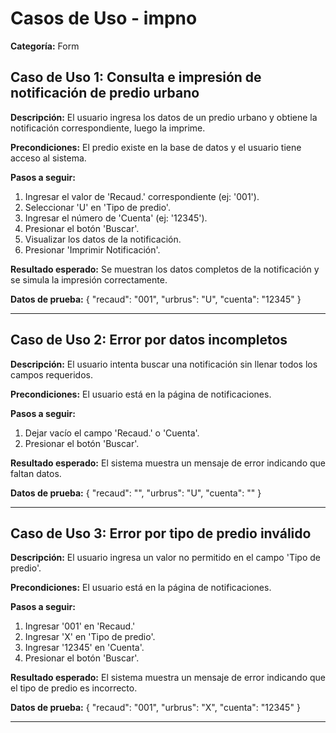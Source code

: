 # Casos de Uso - impno

**Categoría:** Form

## Caso de Uso 1: Consulta e impresión de notificación de predio urbano

**Descripción:** El usuario ingresa los datos de un predio urbano y obtiene la notificación correspondiente, luego la imprime.

**Precondiciones:**
El predio existe en la base de datos y el usuario tiene acceso al sistema.

**Pasos a seguir:**
1. Ingresar el valor de 'Recaud.' correspondiente (ej: '001').
2. Seleccionar 'U' en 'Tipo de predio'.
3. Ingresar el número de 'Cuenta' (ej: '12345').
4. Presionar el botón 'Buscar'.
5. Visualizar los datos de la notificación.
6. Presionar 'Imprimir Notificación'.

**Resultado esperado:**
Se muestran los datos completos de la notificación y se simula la impresión correctamente.

**Datos de prueba:**
{ "recaud": "001", "urbrus": "U", "cuenta": "12345" }

---

## Caso de Uso 2: Error por datos incompletos

**Descripción:** El usuario intenta buscar una notificación sin llenar todos los campos requeridos.

**Precondiciones:**
El usuario está en la página de notificaciones.

**Pasos a seguir:**
1. Dejar vacío el campo 'Recaud.' o 'Cuenta'.
2. Presionar el botón 'Buscar'.

**Resultado esperado:**
El sistema muestra un mensaje de error indicando que faltan datos.

**Datos de prueba:**
{ "recaud": "", "urbrus": "U", "cuenta": "" }

---

## Caso de Uso 3: Error por tipo de predio inválido

**Descripción:** El usuario ingresa un valor no permitido en el campo 'Tipo de predio'.

**Precondiciones:**
El usuario está en la página de notificaciones.

**Pasos a seguir:**
1. Ingresar '001' en 'Recaud.'
2. Ingresar 'X' en 'Tipo de predio'.
3. Ingresar '12345' en 'Cuenta'.
4. Presionar el botón 'Buscar'.

**Resultado esperado:**
El sistema muestra un mensaje de error indicando que el tipo de predio es incorrecto.

**Datos de prueba:**
{ "recaud": "001", "urbrus": "X", "cuenta": "12345" }

---

